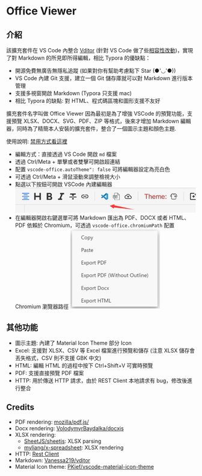 # Office Viewer

## 介紹

該擴充套件在 VS Code 內整合 [Vditor](https://github.com/Vanessa219/vditor) (針對 VS Code 做了些[相容性改動](https://github.com/vscode-ext-studio/vditor))，實現了對 Markdown 的所見即所得編輯，相比 Typora 的優缺點：

* 開源免費無廣告無隱私追蹤 (如果對你有幫助考慮點下 Star (●'◡'●))
* VS Code 內建 Git 支援，建立一個 Git 儲存庫就可以對 Markdown 進行版本管理
* 支援多視窗開啟 Markdown (Typora 只支援 mac)
* 相比 Typora 的缺點: 對 HTML、程式碼區塊和圖形支援不友好

擴充套件名字叫做 Office Viewer 因為最初是為了增強 VSCode 的預覽功能，支援預覽 XLSX、DOCX、SVG、PDF、ZIP 等格式，後來才增加 Markdown 編輯器，同時為了精簡本人安裝的擴充套件，整合了一個圖示主題和顏色主題.

使用說明: [禁用方式看這裡](https://github.com/cweijan/vscode-office?tab=readme-ov-file#markdown)

* 編輯方式：直接透過 VS Code 開啟 `md` 檔案
* 透過 Ctrl/Meta + 單擊或者雙擊可開啟超連結
* 配置 `vscode-office.autoTheme": false` 可將編輯器設定為亮白色
* 可透過 Ctrl/Meta + 滑鼠滾動來調整檢視大小
* 點選以下按鈕可開啟 VSCode 內建編輯器
  ![img](image/README-CN/1640579182342.png)
* 在編輯器開啟右鍵選單可將 Markdown 匯出為 PDF、DOCX 或者 HTML、PDF 依賴於 Chromium，可透過 `vscode-office.chromiumPath` 配置 Chromium 瀏覽器路徑
  ![1685418034035](image/README-CN/1685418034035.png)

## 其他功能

* 圖示主題: 內建了 Material Icon Theme 部分 Icon
* Excel: 支援對 XLSX、CSV 等 Excel 檔案進行預覽和儲存 (注意 XLSX 儲存會丟失格式，CSV 則不支援 GBK 中文)
* HTML: 編輯 HTML 的過程中按下 Ctrl+Shift+V 可實時預覽
* PDF: 支援直接預覽 PDF 檔案
* HTTP: 用於傳送 HTTP 請求，由於 REST Client 本地請求有 bug，修改後進行整合

## Credits

* PDF rendering: [mozilla/pdf.js/](https://github.com/mozilla/pdf.js/)
* Docx rendering: [VolodymyrBaydalka/docxjs](https://github.com/VolodymyrBaydalka/docxjs)
* XLSX rendering:
  * [SheetJS/sheetjs](https://github.com/SheetJS/sheetjs): XLSX parsing
  * [myliang/x-spreadsheet](https://github.com/myliang/x-spreadsheet): XLSX rendering
* HTTP: [Rest Client](https://github.com/Huachao/vscode-restclient)
* Markdown: [Vanessa219/vditor](https://github.com/Vanessa219/vditor)
* Material Icon theme: [PKief/vscode-material-icon-theme](https://github.com/PKief/vscode-material-icon-theme)
